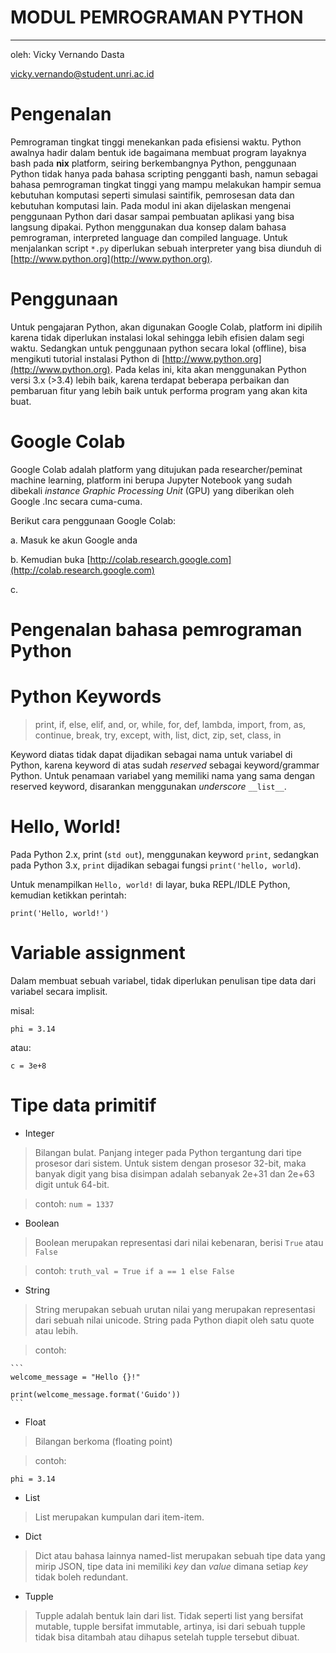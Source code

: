 # MODUL PEMROGRAMAN PYTHON

--------------------------


oleh: Vicky Vernando Dasta

vicky.vernando@student.unri.ac.id

#
#
#

Pengenalan
==========

Pemrograman tingkat tinggi menekankan pada efisiensi waktu. Python awalnya hadir dalam bentuk ide bagaimana membuat program layaknya bash
pada **nix** platform, seiring berkembangnya Python, penggunaan Python tidak hanya pada bahasa scripting pengganti bash, namun sebagai bahasa
pemrograman tingkat tinggi yang mampu melakukan hampir semua kebutuhan komputasi seperti simulasi saintifik, pemrosesan
data dan kebutuhan komputasi lain. Pada modul ini akan dijelaskan mengenai penggunaan Python dari dasar sampai pembuatan
aplikasi yang bisa langsung dipakai. Python menggunakan dua konsep dalam bahasa pemrograman, interpreted language dan
compiled language. Untuk menjalankan script `*.py` diperlukan sebuah interpreter yang bisa diunduh di
[http://www.python.org](http://www.python.org). 


Penggunaan
==========

Untuk pengajaran Python, akan digunakan Google Colab, platform ini dipilih karena tidak diperlukan instalasi lokal
sehingga lebih efisien dalam segi waktu. Sedangkan untuk penggunaan python secara lokal (offline), bisa mengikuti
tutorial instalasi Python di [http://www.python.org](http://www.python.org). Pada kelas ini, kita akan menggunakan
Python versi 3.x (>3.4) lebih baik, karena terdapat beberapa perbaikan dan pembaruan fitur yang lebih baik untuk performa program
yang akan kita buat.


Google Colab
============

Google Colab adalah platform yang ditujukan pada researcher/peminat machine learning, platform ini berupa Jupyter
Notebook yang sudah dibekali *instance Graphic Processing Unit* (GPU) yang diberikan oleh Google .Inc secara cuma-cuma. 

Berikut cara penggunaan Google Colab:

 a. Masuk ke akun Google anda
 
 b. Kemudian buka [http://colab.research.google.com](http://colab.research.google.com) 
   
 c. 


Pengenalan bahasa pemrograman Python
====================================



Python Keywords
===============

>  print, if, else, elif, and, 
   or, while, for, def, lambda, 
   import, from, as, continue, 
   break, try, except, with, 
   list, dict, zip, set, class, in

Keyword diatas tidak dapat dijadikan sebagai nama untuk variabel di Python, 
karena keyword di atas sudah *reserved* sebagai keyword/grammar Python.
Untuk penamaan variabel yang memiliki nama yang sama dengan reserved keyword, 
disarankan menggunakan *underscore* `__list__`. 


Hello, World!
===============

Pada Python 2.x, print (`std out`), menggunakan keyword `print`, sedangkan pada 
Python 3.x, `print` dijadikan sebagai fungsi `print('hello, world`). 

Untuk menampilkan `Hello, world!` di layar, buka REPL/IDLE Python, 
kemudian ketikkan perintah:


```
print('Hello, world!')
```


Variable assignment
==================

Dalam membuat sebuah variabel, tidak diperlukan penulisan tipe data dari variabel secara implisit.

misal:

```
phi = 3.14
```

atau:

```
c = 3e+8
```


Tipe data primitif
====================

   - Integer
   
   > Bilangan bulat. Panjang integer pada Python tergantung dari tipe prosesor dari sistem.
   > Untuk sistem dengan prosesor 32-bit, maka banyak digit yang bisa disimpan adalah sebanyak 2e+31
   > dan 2e+63 digit untuk 64-bit.

   > contoh: `num = 1337`

   - Boolean
   
   > Boolean merupakan representasi dari nilai kebenaran, berisi `True` atau `False`

   > contoh: `truth_val = True if a == 1 else False`
   
   - String

   > String merupakan sebuah urutan nilai yang merupakan representasi dari sebuah nilai unicode.
     String pada Python diapit oleh satu quote atau lebih. 

   > contoh:

    ```
    welcome_message = "Hello {}!"

    print(welcome_message.format('Guido'))
    ```

   - Float

   > Bilangan berkoma (floating point)

   > contoh:

   ```
   phi = 3.14
   ```
      
   - List

   > List merupakan kumpulan dari item-item. 
   
   - Dict

   > Dict atau bahasa lainnya named-list merupakan sebuah tipe data yang mirip JSON, 
   > tipe data ini memiliki *key* dan *value* dimana setiap *key* tidak boleh redundant.

   - Tupple
  
   > Tupple adalah bentuk lain dari list. Tidak seperti list yang bersifat mutable, tupple bersifat immutable,
   > artinya, isi dari sebuah tupple tidak bisa ditambah atau dihapus setelah tupple tersebut dibuat.



